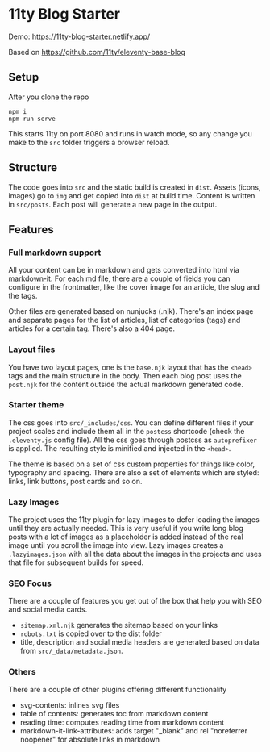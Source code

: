 # 11ty Blog Starter

Demo: https://11ty-blog-starter.netlify.app/

Based on https://github.com/11ty/eleventy-base-blog

## Setup

After you clone the repo

```
npm i
npm run serve
```

This starts 11ty on port 8080 and runs in watch mode, so any change you make to the `src` folder triggers a browser reload.

## Structure

The code goes into `src` and the static build is created in `dist`. Assets (icons, images) go to `img` and get copied into `dist` at build time. Content is written in `src/posts`. Each post will generate a new page in the output.

## Features

### Full markdown support

All your content can be in markdown and gets converted into html via [markdown-it](https://github.com/markdown-it/markdown-it). For each md file, there are a couple of fields you can configure in the frontmatter, like the cover image for an article, the slug and the tags.

Other files are generated based on nunjucks (.njk). There's an index page and separate pages for the list of articles, list of categories (tags) and articles for a certain tag. There's also a 404 page.

### Layout files

You have two layout pages, one is the `base.njk` layout that has the `<head>` tags and the main structure in the body. Then each blog post uses the `post.njk` for the content outside the actual markdown generated code.

### Starter theme

The css goes into `src/_includes/css`. You can define different files if your project scales and include them all in the `postcss` shortcode (check the `.eleventy.js` config file). All the css goes through postcss as `autoprefixer` is applied. The resulting style is minified and injected in the `<head>`.

The theme is based on a set of css custom properties for things like color, typography and spacing. There are also a set of elements which are styled: links, link buttons, post cards and so on.

### Lazy Images

The project uses the 11ty plugin for lazy images to defer loading the images until they are actually needed. This is very useful if you write long blog posts with a lot of images as a placeholder is added instead of the real image until you scroll the image into view. Lazy images creates a `.lazyimages.json` with all the data about the images in the projects and uses that file for subsequent builds for speed.

### SEO Focus

There are a couple of features you get out of the box that help you with SEO and social media cards.

- `sitemap.xml.njk` generates the sitemap based on your links
- `robots.txt` is copied over to the dist folder
- title, description and social media headers are generated based on data from `src/_data/metadata.json`.

### Others

There are a couple of other plugins offering different functionality

- svg-contents: inlines svg files
- table of contents: generates toc from markdown content
- reading time: computes reading time from markdown content
- markdown-it-link-attributes: adds target "\_blank" and rel "noreferrer noopener" for absolute links in markdown
